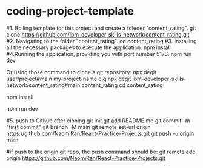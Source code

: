# coding-project-template
#1. Boiling template for this project and create a foleder "content_rating".
git clone https://github.com/ibm-developer-skills-network/content_rating.git
#2. Navigating to the folder "content_rating".
cd content_rating
#3.  Installing all the necessary packages to execute the application.
npm install
#4.Running the application, providing you with port number 5173.
npm run dev

 Or using those command to clone a git repository: 
npx degit user/project#main my-project-name   e.g   npx degit ibm-developer-skills-network/content_rating#main content_rating
cd content_rating

npm install

npm run dev

#5. push to Github after cloning
git init
git add README.md
git commit -m "first commit"
git branch -M main
git remote set-url origin https://github.com/NaomiRan/React-Practice-Projects.git
git push -u origin main

#if push to the origin git repo, the push command should be:
git remote add origin https://github.com/NaomiRan/React-Practice-Projects.git